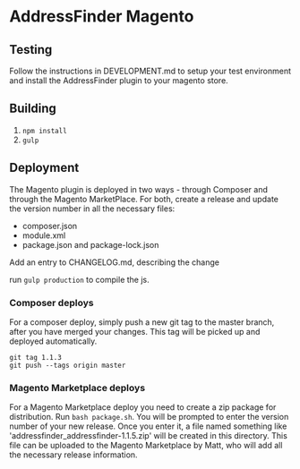 # AddressFinder Magento

## Testing
Follow the instructions in DEVELOPMENT.md to setup your test environment and install the AddressFinder plugin to your magento store.

## Building

1. `npm install`
2. `gulp`


## Deployment

The Magento plugin is deployed in two ways - through Composer and through the Magento MarketPlace. For both, create a release and update the version number in all the necessary files:
- composer.json
- module.xml
- package.json and package-lock.json

Add an entry to CHANGELOG.md, describing the change

run `gulp production` to compile the js.

### Composer deploys

For a composer deploy, simply push a new git tag to the master branch, after you have merged your changes. This tag will be picked up and deployed automatically.

```
git tag 1.1.3
git push --tags origin master
```

### Magento Marketplace deploys

For a Magento Marketplace deploy you need to create a zip package for distribution. Run `bash package.sh`. You will be prompted to enter the version
number of your new release. Once you enter it, a file named something like 'addressfinder_addressfinder-1.1.5.zip' will be created in this directory.
This file can be uploaded to the Magento Marketplace by Matt, who will add all the necessary release information. 

